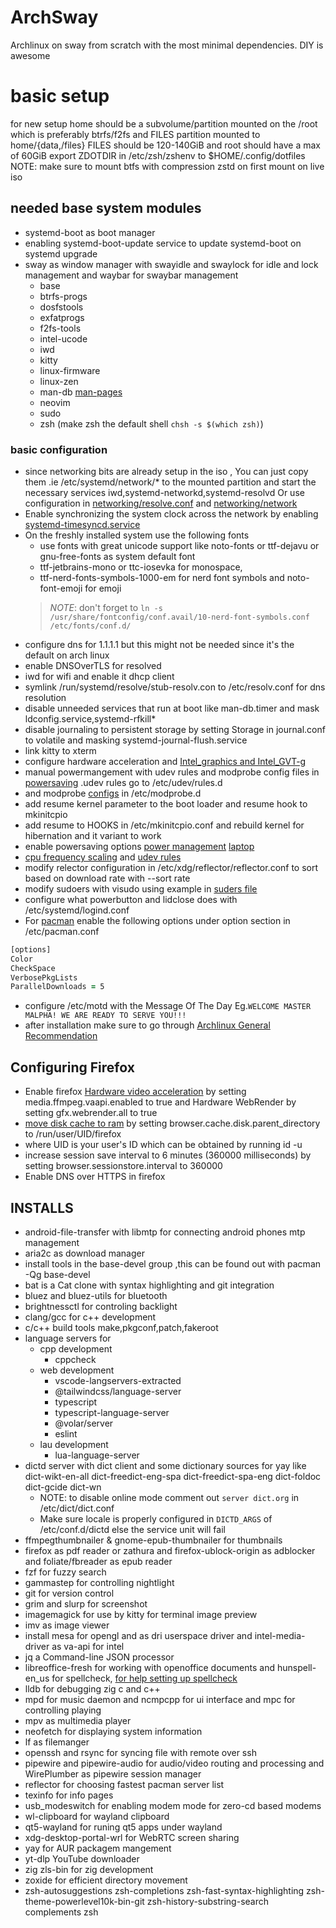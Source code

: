 # ArchSway
Archlinux on sway from scratch with the most minimal dependencies. DIY is awesome

# basic setup
for new setup home should be a subvolume/partition mounted on the /root which is preferably btrfs/f2fs
and FILES partition mounted to home/{data,/files} FILES should be 120-140GiB and root should have a max of 60GiB
export ZDOTDIR in /etc/zsh/zshenv to $HOME/.config/dotfiles
NOTE: make sure to mount btfs with compression zstd on first mount on live iso

## needed base system modules

- systemd-boot as boot manager
- enabling systemd-boot-update service to update systemd-boot on systemd upgrade
- sway as window manager with swayidle and swaylock for idle and lock management and waybar for swaybar management
    - base
    - btrfs-progs
    - dosfstools
    - exfatprogs
    - f2fs-tools
    - intel-ucode
    - iwd
    - kitty
    - linux-firmware
    - linux-zen
    - man-db [man-pages](https://wiki.archlinux.org/title/Man_page)
    - neovim
    - sudo
    - zsh (make zsh the default shell `chsh -s $(which zsh)`)

### basic configuration

- since networking bits are already setup in the iso , You can just copy them .ie /etc/systemd/network/* to the mounted partition and start the necessary services iwd,systemd-networkd,systemd-resolvd
  Or use configuration in [networking/resolve.conf](https://github.com/Ultra-Code/archsway/blob/master/networking/resolve.conf) and  [networking/network](https://github.com/Ultra-Code/archsway/blob/master/networking/network)
- Enable synchronizing the system clock across the network by enabling [systemd-timesyncd.service](https://wiki.archlinux.org/title/Systemd-timesyncd)
- On the freshly installed system use the following fonts
    + use fonts with great unicode support like noto-fonts or ttf-dejavu or gnu-free-fonts as system default font
    + ttf-jetbrains-mono or ttc-iosevka for monospace,
    + ttf-nerd-fonts-symbols-1000-em for nerd font symbols and noto-font-emoji for emoji
    >_NOTE_: don't forget to `ln -s /usr/share/fontconfig/conf.avail/10-nerd-font-symbols.conf /etc/fonts/conf.d/`
- configure dns for 1.1.1.1 but this might not be needed since it's the default on arch linux
- enable DNSOverTLS for resolved
- iwd for wifi and enable it dhcp client
- symlink /run/systemd/resolve/stub-resolv.con to /etc/resolv.conf for dns resolution
- disable unneeded services that run at boot like man-db.timer and mask ldconfig.service,systemd-rfkill*
- disable journaling to persistent storage by setting Storage in journal.conf to volatile and masking systemd-journal-flush.service
- link kitty to xterm
- configure hardware acceleration and [Intel_graphics and Intel_GVT-g](https://wiki.archlinux.org/title/Intel_graphics)
- manual powermangement with udev rules and modprobe config files in [powersaving](https://github.com/Ultra-Code/archsway/blob/master/powersaving) .udev rules go to /etc/udev/rules.d
- and modprobe [configs](https://wiki.archlinux.org/title/Power_management/Suspend_and_hibernate) in /etc/modprobe.d
- add resume kernel parameter to the boot loader and resume hook to mkinitcpio
- add resume to HOOKS in /etc/mkinitcpio.conf and rebuild kernel for hibernation and it variant to work
- enable powersaving options [power management](https://wiki.archlinux.org/title/Power_management) [laptop](https://wiki.archlinux.org/title/Laptop)
- [cpu frequency scaling](https://wiki.archlinux.org/title/CPU_frequency_scaling) and  [udev rules](https://wiki.archlinux.org/title/Udev)
- modify relector configuration in /etc/xdg/reflector/reflector.conf to sort based on download rate with --sort rate
- modify sudoers with visudo using example in [suders file](https://github.com/Ultra-Code/archsway/blob/master/sudoers)
- configure what powerbutton and lidclose does with /etc/systemd/logind.conf
- For [pacman](https://wiki.archlinux.org/title/Pacman) enable the following options under option section in /etc/pacman.conf
```zsh
[options]
Color
CheckSpace
VerbosePkgLists
ParallelDownloads = 5
```
- configure /etc/motd with the Message Of The Day Eg.`WELCOME MASTER MALPHA! WE ARE READY TO SERVE YOU!!!`
- after installation make sure to go through [Archlinux General Recommendation](https://wiki.archlinux.org/title/General_recommendations)

## Configuring Firefox
- Enable firefox [Hardware video acceleration](https://wiki.archlinux.org/title/Firefox#Hardware_video_acceleration) by setting media.ffmpeg.vaapi.enabled to true and Hardware WebRender by setting gfx.webrender.all to true
- [move disk cache to ram](https://wiki.archlinux.org/title/Firefox/Tweaks#Move_disk_cache_to_RAM) by setting browser.cache.disk.parent_directory to /run/user/UID/firefox
- where UID is your user's ID which can be obtained by running id -u
- increase session save interval to 6 minutes (360000 milliseconds) by setting browser.sessionstore.interval to 360000
- Enable DNS over HTTPS in firefox

## INSTALLS
- android-file-transfer with libmtp for connecting android phones mtp management
- aria2c as download manager
- install tools in the base-devel group ,this can be found out with pacman -Qg base-devel
- bat is a Cat clone with syntax highlighting and git integration
- bluez and bluez-utils for bluetooth
- brightnessctl for controling backlight
- clang/gcc for c++ development
- c/c++ build tools make,pkgconf,patch,fakeroot
- language servers for
    - cpp development
        - cppcheck
    - web development
        - vscode-langservers-extracted
        - @tailwindcss/language-server
        - typescript
        - typescript-language-server
        - @volar/server
        - eslint
    - lau development
        - lua-language-server
- dictd server with dict client and some dictionary sources for yay like dict-wikt-en-all dict-freedict-eng-spa dict-freedict-spa-eng dict-foldoc dict-gcide dict-wn
    - NOTE: to disable online mode comment out `server dict.org` in  /etc/dict/dict.conf
    - Make sure locale is properly configured in `DICTD_ARGS` of /etc/conf.d/dictd else the service unit will fail
- ffmpegthumbnailer & gnome-epub-thumbnailer for thumbnails
- firefox as pdf reader or zathura and firefox-ublock-origin as adblocker and foliate/fbreader as epub reader
- fzf for fuzzy search
- gammastep for controlling nightlight
- git for version control
- grim and slurp for screenshot
- imagemagick for use by kitty for terminal image preview
- imv as image viewer
- install mesa for opengl and as dri userspace driver and intel-media-driver as va-api for intel
- jq a Command-line JSON processor
- libreoffice-fresh for working with openoffice documents and hunspell-en_us for spellcheck, [for help setting up spellcheck](https://ask.libreoffice.org/t/how-do-you-get-the-spell-checker-to-work/28998)
- lldb for debugging zig c and c++
- mpd for music daemon and ncmpcpp for ui interface and mpc for controlling playing
- mpv as multimedia player
- neofetch for displaying system information
- lf as filemanger
- openssh and rsync for syncing file with remote over ssh
- pipewire and pipewire-audio for audio/video routing and processing and WirePlumber as pipewire session manager
- reflector for choosing fastest pacman server list
- texinfo for info pages
- usb_modeswitch for enabling modem mode for zero-cd based modems
- wl-clipboard for wayland clipboard
- qt5-wayland for runing qt5 apps under wayland
- xdg-desktop-portal-wrl for WebRTC screen sharing
- yay for AUR packagem mangement
- yt-dlp YouTube downloader
- zig zls-bin for zig development
- zoxide for efficient directory movement
- zsh-autosuggestions zsh-completions zsh-fast-syntax-highlighting zsh-theme-powerlevel10k-bin-git
zsh-history-substring-search complements zsh
